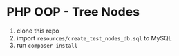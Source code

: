 # PHP OOP - Tree Nodes

1. clone this repo
2. import `resources/create_test_nodes_db.sql` to MySQL
3. run `composer install`
